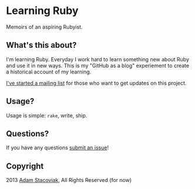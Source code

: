 # Learning Ruby

Memoirs of an aspiring Rubyist.

## What's this about?

I'm learning Ruby. Everyday I work hard to learn something new about Ruby and use it in new ways. This is my "GitHub as a blog" experiement to create a historical account of my learning.

[I've started a mailing list](http://lists.learningruby.net/h/t/D1D19F5D531CDE32) for those who want to get updates on this project.

## Usage?

Usage is simple: `rake`, write, ship.

## Questions?

If you have any questions [submit an issue](https://github.com/adamstac/learningruby.net/issues/new)!

## Copyright

2013 [Adam Stacoviak](https://twitter.com/adamstac), All Rights Reserved (for now)
